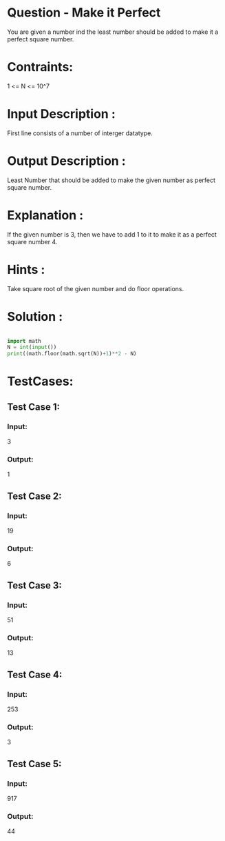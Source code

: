 # Question - Make it Perfect
You are given a number ind the least number should be added to make it a perfect square number.

# Contraints:
1 <= N <= 10^7

# Input Description :
First line consists of a number of interger datatype.

# Output Description :
Least Number that should be added to make the given number as perfect square number.

# Explanation :
If the given number is 3, then we have to add 1 to it to make it as a perfect square number 4.

# Hints :
Take square root of the given number and do floor operations.

# Solution :
```python

import math
N = int(input())
print((math.floor(math.sqrt(N))+1)**2 - N)

```

# TestCases:
## Test Case 1:
### Input:
3
### Output:
1


## Test Case 2:
### Input:
19
### Output:
6


## Test Case 3:
### Input:
51
### Output:
13


## Test Case 4:
### Input:
253
### Output:
3


## Test Case 5:
### Input:
917
### Output:
44
